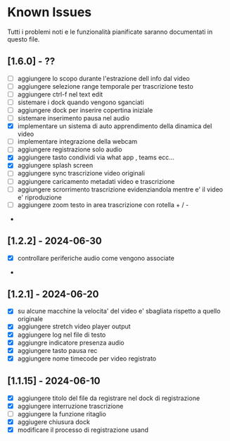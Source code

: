 # Known Issues

Tutti i problemi noti e le funzionalità pianificate saranno documentati in questo file.
## [1.6.0] - ?? 
- [ ] aggiungere lo scopo durante l'estrazione dell info dal video 
- [ ] aggiungere selezione range temporale per trascrizione testo
- [ ] aggiungere ctrl-f nel text edit 
- [ ] sistemare i dock quando vengono sganciati
- [ ] aggiungere dock per inserire copertina iniziale
- [ ] sistemare inserimento pausa nel audio 
- [x] implementare un sistema di auto apprendimento della dinamica del video 
- [ ] implementare integrazione della webcam
- [ ] aggiungere registrazione solo audio
- [x] aggiungere tasto condividi via what app , teams ecc...
- [x] aggiungere splash screen
- [ ] aggiungere sync trascrizione video originali 
- [ ] aggiungere caricamento metadati video e trascrizione
- [ ] aggiungere scrorrimento trascrizione evidenziandola mentre e' il video e' riproduzione
- [ ] aggiungere zoom testo in area trascrizione con rotella + / -
-  
## [1.2.2] - 2024-06-30
- [x] controllare periferiche audio come vengono associate
- 
## [1.2.1] - 2024-06-20
- [x] su alcune macchine la velocita' del video e' sbagliata rispetto a quello originale
- [x] aggiungere stretch video player output
- [x] aggiungere log nel file di testo
- [x] aggiungre indicatore presenza audio 
- [x] aggiungere tasto pausa rec
- [x] aggiungere nome timecode per video registrato
## [1.1.15] - 2024-06-10

- [x] aggiungere titolo del file da registrare nel dock di registrazione
- [x] aggiungere interruzione trascrizione
- [ ] aggiungere la funzione ritaglio
- [x] aggiugere chiusura dock
- [x] modificare il processo di registrazione usand